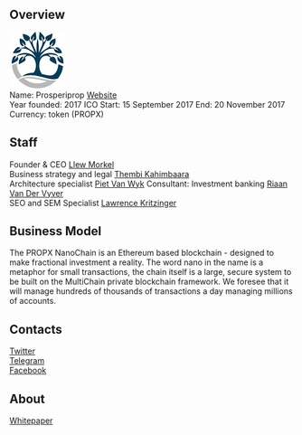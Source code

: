 ## Overview
![Prosperiprop logo](../projects/logo/prosperiprop.jpg)  
Name:  Prosperiprop
[Website](https://www.prosperiprop.com/)   
Year founded: 2017 
ICO Start: 15 September 2017
End: 20 November 2017
Currency: token (PROPX)	 
## Staff 
Founder & CEO [Llew Morkel](../people/llew_morkel.md)  
Business strategy and legal [Thembi Kahimbaara](../people/thembi_kahimbaara.md)  
Architecture specialist [Piet Van Wyk](../people/piet_van_wyk.md)
Consultant: Investment banking [Riaan Van Der Vyver](../people/riaan_van_der_vyver.md)  
SEO and SEM Specialist [Lawrence Kritzinger](../people/lawrence_kritzinger.md)  
## Business Model
 The PROPX NanoChain is an Ethereum based blockchain - designed to make fractional investment a reality. The word nano in the name is a metaphor for small transactions, the chain itself is a large, secure system to be built on the MultiChain private blockchain framework. We foresee that it will manage hundreds of thousands of transactions a day managing millions of accounts.
## Contacts   
[Twitter](https://twitter.com/prosperiprop)   
[Telegram](https://t.me/propx)   
[Facebook](https://facebook.com/prosperiprop)  
## About 
[Whitepaper](https://www.prosperiprop.com/business-model.html)